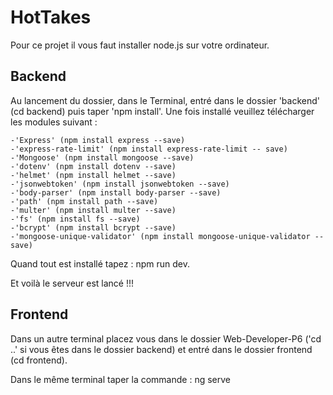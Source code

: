 # HotTakes

Pour ce projet il vous faut installer node.js sur votre ordinateur.

## Backend

Au lancement du dossier, dans le Terminal, entré dans le dossier 'backend' (cd backend) puis taper 'npm install'.
Une fois installé veuillez télécharger les modules suivant :
    
    -'Express' (npm install express --save)
    -'express-rate-limit' (npm install express-rate-limit -- save)
    -'Mongoose' (npm install mongoose --save)
    -'dotenv' (npm install dotenv --save)
    -'helmet' (npm install helmet --save)
    -'jsonwebtoken' (npm install jsonwebtoken --save)
    -'body-parser' (npm install body-parser --save)
    -'path' (npm install path --save)
    -'multer' (npm install multer --save)
    -'fs' (npm install fs --save)
    -'bcrypt' (npm install bcrypt --save)
    -'mongoose-unique-validator' (npm install mongoose-unique-validator --save)


Quand tout est installé tapez : npm run dev.

Et voilà le serveur est lancé !!!

## Frontend 

Dans un autre terminal placez vous dans le dossier Web-Developer-P6 ('cd ..' si vous êtes dans le dossier backend) 
et entré dans le dossier frontend (cd frontend).

Dans le même terminal taper la commande : ng serve


